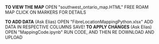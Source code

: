 **TO VIEW THE MAP**
OPEN "southwest_ontario_map.HTML"
FREE ROAM MAP
CLICK ON MARKERS FOR DETAILS



**TO ADD DATA** (Ask Elias)
OPEN "FibreLocationMappingPython.xlsx"
ADD DATA IN RESPECTIVE COLUMNS
SAVE!
**TO APPLY CHANGES** (Ask Elias)
OPEN "MappingCode.ipynb"
RUN CODE, AND THEN RE DOWNLOAD AND UPLOAD 
